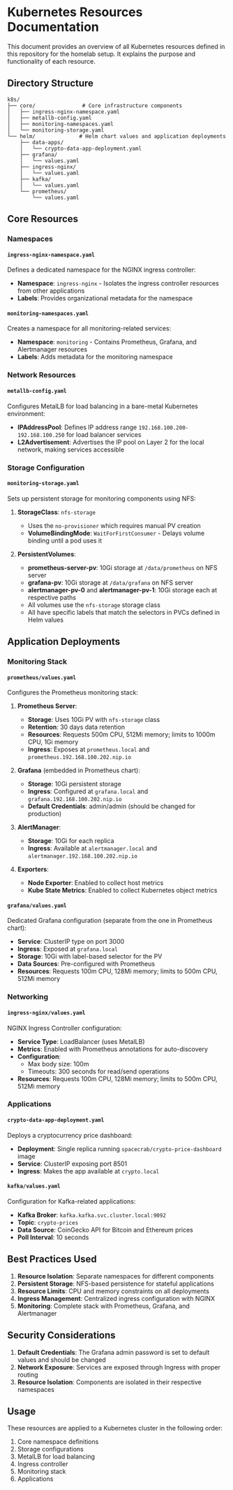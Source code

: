 # Kubernetes Resources Documentation

This document provides an overview of all Kubernetes resources defined in this repository for the homelab setup. It explains the purpose and functionality of each resource.

## Directory Structure

```
k8s/
├── core/               # Core infrastructure components
│   ├── ingress-nginx-namespace.yaml
│   ├── metallb-config.yaml
│   ├── monitoring-namespaces.yaml
│   └── monitoring-storage.yaml
└── helm/              # Helm chart values and application deployments
    ├── data-apps/
    │   └── crypto-data-app-deployment.yaml
    ├── grafana/
    │   └── values.yaml
    ├── ingress-nginx/
    │   └── values.yaml
    ├── kafka/
    │   └── values.yaml
    └── prometheus/
        └── values.yaml
```

## Core Resources

### Namespaces

#### `ingress-nginx-namespace.yaml`
Defines a dedicated namespace for the NGINX ingress controller:
- **Namespace**: `ingress-nginx` - Isolates the ingress controller resources from other applications
- **Labels**: Provides organizational metadata for the namespace

#### `monitoring-namespaces.yaml`
Creates a namespace for all monitoring-related services:
- **Namespace**: `monitoring` - Contains Prometheus, Grafana, and Alertmanager resources
- **Labels**: Adds metadata for the monitoring namespace

### Network Resources

#### `metallb-config.yaml`
Configures MetalLB for load balancing in a bare-metal Kubernetes environment:
- **IPAddressPool**: Defines IP address range `192.168.100.200-192.168.100.250` for load balancer services
- **L2Advertisement**: Advertises the IP pool on Layer 2 for the local network, making services accessible

### Storage Configuration

#### `monitoring-storage.yaml`
Sets up persistent storage for monitoring components using NFS:

1. **StorageClass**: `nfs-storage`
   - Uses the `no-provisioner` which requires manual PV creation
   - **VolumeBindingMode**: `WaitForFirstConsumer` - Delays volume binding until a pod uses it

2. **PersistentVolumes**:
   - **prometheus-server-pv**: 10Gi storage at `/data/prometheus` on NFS server
   - **grafana-pv**: 10Gi storage at `/data/grafana` on NFS server
   - **alertmanager-pv-0** and **alertmanager-pv-1**: 10Gi storage each at respective paths
   - All volumes use the `nfs-storage` storage class
   - All have specific labels that match the selectors in PVCs defined in Helm values

## Application Deployments

### Monitoring Stack

#### `prometheus/values.yaml`
Configures the Prometheus monitoring stack:

1. **Prometheus Server**:
   - **Storage**: Uses 10Gi PV with `nfs-storage` class
   - **Retention**: 30 days data retention
   - **Resources**: Requests 500m CPU, 512Mi memory; limits to 1000m CPU, 1Gi memory
   - **Ingress**: Exposes at `prometheus.local` and `prometheus.192.168.100.202.nip.io`

2. **Grafana** (embedded in Prometheus chart):
   - **Storage**: 10Gi persistent storage
   - **Ingress**: Configured at `grafana.local` and `grafana.192.168.100.202.nip.io`
   - **Default Credentials**: admin/admin (should be changed for production)

3. **AlertManager**:
   - **Storage**: 10Gi for each replica
   - **Ingress**: Available at `alertmanager.local` and `alertmanager.192.168.100.202.nip.io`
   
4. **Exporters**:
   - **Node Exporter**: Enabled to collect host metrics
   - **Kube State Metrics**: Enabled to collect Kubernetes object metrics

#### `grafana/values.yaml`
Dedicated Grafana configuration (separate from the one in Prometheus chart):
- **Service**: ClusterIP type on port 3000
- **Ingress**: Exposed at `grafana.local`
- **Storage**: 10Gi with label-based selector for the PV
- **Data Sources**: Pre-configured with Prometheus
- **Resources**: Requests 100m CPU, 128Mi memory; limits to 500m CPU, 512Mi memory

### Networking

#### `ingress-nginx/values.yaml`
NGINX Ingress Controller configuration:
- **Service Type**: LoadBalancer (uses MetalLB)
- **Metrics**: Enabled with Prometheus annotations for auto-discovery
- **Configuration**:
  - Max body size: 100m
  - Timeouts: 300 seconds for read/send operations
- **Resources**: Requests 100m CPU, 128Mi memory; limits to 500m CPU, 512Mi memory

### Applications

#### `crypto-data-app-deployment.yaml`
Deploys a cryptocurrency price dashboard:
- **Deployment**: Single replica running `spacecrab/crypto-price-dashboard` image
- **Service**: ClusterIP exposing port 8501
- **Ingress**: Makes the app available at `crypto.local`

#### `kafka/values.yaml`
Configuration for Kafka-related applications:
- **Kafka Broker**: `kafka.kafka.svc.cluster.local:9092`
- **Topic**: `crypto-prices`
- **Data Source**: CoinGecko API for Bitcoin and Ethereum prices
- **Poll Interval**: 10 seconds

## Best Practices Used

1. **Resource Isolation**: Separate namespaces for different components
2. **Persistent Storage**: NFS-based persistence for stateful applications
3. **Resource Limits**: CPU and memory constraints on all deployments
4. **Ingress Management**: Centralized ingress configuration with NGINX
5. **Monitoring**: Complete stack with Prometheus, Grafana, and Alertmanager

## Security Considerations

1. **Default Credentials**: The Grafana admin password is set to default values and should be changed
2. **Network Exposure**: Services are exposed through Ingress with proper routing
3. **Resource Isolation**: Components are isolated in their respective namespaces

## Usage

These resources are applied to a Kubernetes cluster in the following order:
1. Core namespace definitions
2. Storage configurations
3. MetalLB for load balancing
4. Ingress controller
5. Monitoring stack
6. Applications
